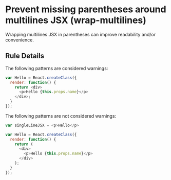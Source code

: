 # Prevent missing parentheses around multilines JSX (wrap-multilines)

Wrapping multilines JSX in parentheses can improve readability and/or convenience.

## Rule Details

The following patterns are considered warnings:

```js
var Hello = React.createClass({
  render: function() {
    return <div>
      <p>Hello {this.props.name}</p>
    </div>;
  }
});
```

The following patterns are not considered warnings:

```js
var singleLineJSX = <p>Hello</p>

var Hello = React.createClass({
  render: function() {
    return (
      <div>
        <p>Hello {this.props.name}</p>
      </div>
    );
  }
});
```
